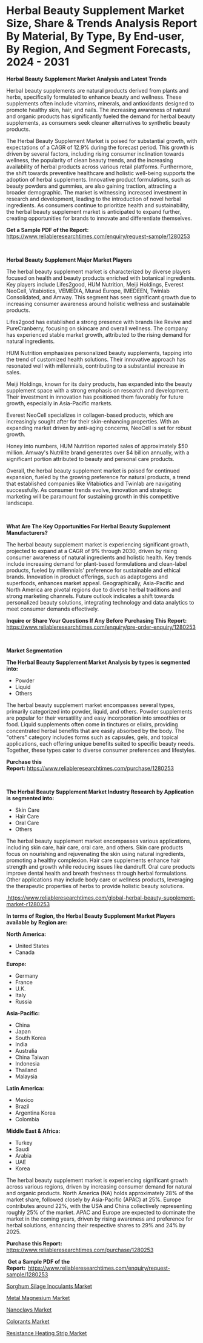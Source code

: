 <p><h1>Herbal Beauty Supplement Market Size, Share & Trends Analysis Report By Material, By Type, By End-user, By Region, And Segment Forecasts, 2024 - 2031</h1></p><p><strong>Herbal Beauty Supplement Market Analysis and Latest Trends</strong></p>
<p><p>Herbal beauty supplements are natural products derived from plants and herbs, specifically formulated to enhance beauty and wellness. These supplements often include vitamins, minerals, and antioxidants designed to promote healthy skin, hair, and nails. The increasing awareness of natural and organic products has significantly fueled the demand for herbal beauty supplements, as consumers seek cleaner alternatives to synthetic beauty products.</p><p>The Herbal Beauty Supplement Market is poised for substantial growth, with expectations of a CAGR of 12.9% during the forecast period. This growth is driven by several factors, including rising consumer inclination towards wellness, the popularity of clean beauty trends, and the increasing availability of herbal products across various retail platforms. Furthermore, the shift towards preventive healthcare and holistic well-being supports the adoption of herbal supplements. Innovative product formulations, such as beauty powders and gummies, are also gaining traction, attracting a broader demographic. The market is witnessing increased investment in research and development, leading to the introduction of novel herbal ingredients. As consumers continue to prioritize health and sustainability, the herbal beauty supplement market is anticipated to expand further, creating opportunities for brands to innovate and differentiate themselves.</p></p>
<p><strong>Get a Sample PDF of the Report:&nbsp;</strong> <a href="https://www.reliableresearchtimes.com/enquiry/request-sample/1280253?utm_campaign=1420&utm_medium=2&utm_source=Github&utm_content=ia&utm_term=10122024&utm_id=herbal-beauty-supplement">https://www.reliableresearchtimes.com/enquiry/request-sample/1280253</a></p>
<p>&nbsp;</p>
<p><strong>Herbal Beauty Supplement Major Market Players</strong></p>
<p><p>The herbal beauty supplement market is characterized by diverse players focused on health and beauty products enriched with botanical ingredients. Key players include Lifes2good, HUM Nutrition, Meiji Holdings, Everest NeoCell, Vitabiotics, VEMEDIA, Murad Europe, IMEDEEN, Twinlab Consolidated, and Amway. This segment has seen significant growth due to increasing consumer awareness around holistic wellness and sustainable products.</p><p>Lifes2good has established a strong presence with brands like Revive and PureCranberry, focusing on skincare and overall wellness. The company has experienced stable market growth, attributed to the rising demand for natural ingredients.</p><p>HUM Nutrition emphasizes personalized beauty supplements, tapping into the trend of customized health solutions. Their innovative approach has resonated well with millennials, contributing to a substantial increase in sales. </p><p>Meiji Holdings, known for its dairy products, has expanded into the beauty supplement space with a strong emphasis on research and development. Their investment in innovation has positioned them favorably for future growth, especially in Asia-Pacific markets.</p><p>Everest NeoCell specializes in collagen-based products, which are increasingly sought after for their skin-enhancing properties. With an expanding market driven by anti-aging concerns, NeoCell is set for robust growth.</p><p>Honey into numbers, HUM Nutrition reported sales of approximately $50 million. Amway's Nutrilite brand generates over $4 billion annually, with a significant portion attributed to beauty and personal care products.</p><p>Overall, the herbal beauty supplement market is poised for continued expansion, fueled by the growing preference for natural products, a trend that established companies like Vitabiotics and Twinlab are navigating successfully. As consumer trends evolve, innovation and strategic marketing will be paramount for sustaining growth in this competitive landscape.</p></p>
<p>&nbsp;</p>
<p><strong>What Are The Key Opportunities For Herbal Beauty Supplement Manufacturers?</strong></p>
<p><p>The herbal beauty supplement market is experiencing significant growth, projected to expand at a CAGR of 9% through 2030, driven by rising consumer awareness of natural ingredients and holistic health. Key trends include increasing demand for plant-based formulations and clean-label products, fueled by millennials’ preference for sustainable and ethical brands. Innovation in product offerings, such as adaptogens and superfoods, enhances market appeal. Geographically, Asia-Pacific and North America are pivotal regions due to diverse herbal traditions and strong marketing channels. Future outlook indicates a shift towards personalized beauty solutions, integrating technology and data analytics to meet consumer demands effectively.</p></p>
<p><strong>Inquire or Share Your Questions If Any Before Purchasing This Report:</strong> <a href="https://www.reliableresearchtimes.com/enquiry/pre-order-enquiry/1280253?utm_campaign=1420&utm_medium=2&utm_source=Github&utm_content=ia&utm_term=10122024&utm_id=herbal-beauty-supplement">https://www.reliableresearchtimes.com/enquiry/pre-order-enquiry/1280253</a></p>
<p>&nbsp;</p>
<p><strong>Market Segmentation</strong></p>
<p><strong>The Herbal Beauty Supplement Market Analysis by types is segmented into:</strong></p>
<p><ul><li>Powder</li><li>Liquid</li><li>Others</li></ul></p>
<p><p>The herbal beauty supplement market encompasses several types, primarily categorized into powder, liquid, and others. Powder supplements are popular for their versatility and easy incorporation into smoothies or food. Liquid supplements often come in tinctures or elixirs, providing concentrated herbal benefits that are easily absorbed by the body. The "others" category includes forms such as capsules, gels, and topical applications, each offering unique benefits suited to specific beauty needs. Together, these types cater to diverse consumer preferences and lifestyles.</p></p>
<p><strong>Purchase this Report:&nbsp;</strong><a href="https://www.reliableresearchtimes.com/purchase/1280253?utm_campaign=1420&utm_medium=2&utm_source=Github&utm_content=ia&utm_term=10122024&utm_id=herbal-beauty-supplement">https://www.reliableresearchtimes.com/purchase/1280253</a></p>
<p>&nbsp;</p>
<p><strong>The Herbal Beauty Supplement Market Industry Research by Application is segmented into:</strong></p>
<p><ul><li>Skin Care</li><li>Hair Care</li><li>Oral Care</li><li>Others</li></ul></p>
<p><p>The herbal beauty supplement market encompasses various applications, including skin care, hair care, oral care, and others. Skin care products focus on nourishing and rejuvenating the skin using natural ingredients, promoting a healthy complexion. Hair care supplements enhance hair strength and growth while reducing issues like dandruff. Oral care products improve dental health and breath freshness through herbal formulations. Other applications may include body care or wellness products, leveraging the therapeutic properties of herbs to provide holistic beauty solutions.</p></p>
<p><a href="https://www.reliableresearchtimes.com/global-herbal-beauty-supplement-market-r1280253?utm_campaign=1420&utm_medium=2&utm_source=Github&utm_content=ia&utm_term=10122024&utm_id=herbal-beauty-supplement">&nbsp;https://www.reliableresearchtimes.com/global-herbal-beauty-supplement-market-r1280253</a></p>
<p><strong>In terms of Region, the Herbal Beauty Supplement Market Players available by Region are:</strong></p>
<p>
    <p> <strong> North America: </strong>
        <ul>
            <li>United States</li>
            <li>Canada</li>
        </ul>
        </p> 
    <p> <strong> Europe: </strong>
        <ul>
            <li>Germany</li>
            <li>France</li>
            <li>U.K.</li>
            <li>Italy</li>
            <li>Russia</li>
        </ul>
        </p> 
    <p> <strong> Asia-Pacific: </strong>
        <ul>
            <li>China</li>
            <li>Japan</li>
            <li>South Korea</li>
            <li>India</li>
            <li>Australia</li>
            <li>China Taiwan</li>
            <li>Indonesia</li>
            <li>Thailand</li>
            <li>Malaysia</li>
        </ul>
        </p> 
    <p> <strong> Latin America: </strong>
        <ul>
            <li>Mexico</li>
            <li>Brazil</li>
            <li>Argentina Korea</li>
            <li>Colombia</li>
        </ul>
        </p> 
    <p> <strong> Middle East & Africa: </strong>
        <ul>
            <li>Turkey</li>
            <li>Saudi</li>
            <li>Arabia</li>
            <li>UAE</li>
            <li>Korea</li>
        </ul>
    </p>
    </p>
<p><p>The herbal beauty supplement market is experiencing significant growth across various regions, driven by increasing consumer demand for natural and organic products. North America (NA) holds approximately 28% of the market share, followed closely by Asia-Pacific (APAC) at 25%. Europe contributes around 22%, with the USA and China collectively representing roughly 25% of the market. APAC and Europe are expected to dominate the market in the coming years, driven by rising awareness and preference for herbal solutions, enhancing their respective shares to 29% and 24% by 2025.</p></p>
<p><strong>Purchase this Report: </strong><a href="https://www.reliableresearchtimes.com/purchase/1280253?utm_campaign=1420&utm_medium=2&utm_source=Github&utm_content=ia&utm_term=10122024&utm_id=herbal-beauty-supplement">https://www.reliableresearchtimes.com/purchase/1280253</a></p>
<p>&nbsp;<strong>Get a Sample PDF of the Report:&nbsp;&nbsp;</strong><a href="https://www.reliableresearchtimes.com/enquiry/request-sample/1280253?utm_campaign=1420&utm_medium=2&utm_source=Github&utm_content=ia&utm_term=10122024&utm_id=herbal-beauty-supplement">https://www.reliableresearchtimes.com/enquiry/request-sample/1280253</a></p>
<p><strong></strong></p>
<p><p><a href="https://github.com/ryanbell8967/Market-Research-Report-List-1/blob/main/sorghum-silage-inoculants-market.md?utm_campaign=1420&utm_medium=2&utm_source=Github&utm_content=ia&utm_term=10122024&utm_id=herbal-beauty-supplement">Sorghum Silage Inoculants Market</a></p><p><a href="https://www.linkedin.com/pulse/evaluating-metal-magnesium-market-size-growth-potential-company-9ctpf?utm_campaign=1420&utm_medium=2&utm_source=Github&utm_content=ia&utm_term=10122024&utm_id=herbal-beauty-supplement">Metal Magnesium Market</a></p><p><a href="https://www.linkedin.com/pulse/foreign-opportunities-market-dynamics-nanoclays-insights-growth-x5l3f?utm_campaign=1420&utm_medium=2&utm_source=Github&utm_content=ia&utm_term=10122024&utm_id=herbal-beauty-supplement">Nanoclays Market</a></p><p><a href="https://www.linkedin.com/pulse/c-hannibex-sqmmf?utm_campaign=1420&utm_medium=2&utm_source=Github&utm_content=ia&utm_term=10122024&utm_id=herbal-beauty-supplement">Colorants Market</a></p><p><a href="https://www.linkedin.com/pulse/c-hannibex-sqmmf?utm_campaign=1420&utm_medium=2&utm_source=Github&utm_content=ia&utm_term=10122024&utm_id=herbal-beauty-supplement">Resistance Heating Strip Market</a></p></p>